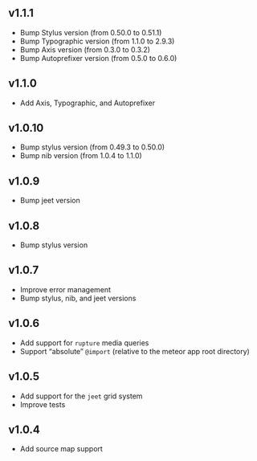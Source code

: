 ## v1.1.1

* Bump Stylus version (from 0.50.0 to 0.51.1)
* Bump Typographic version (from 1.1.0 to 2.9.3)
* Bump Axis version (from 0.3.0 to 0.3.2)
* Bump Autoprefixer version (from 0.5.0 to 0.6.0)

## v1.1.0

* Add Axis, Typographic, and Autoprefixer

## v1.0.10

* Bump stylus version (from 0.49.3 to 0.50.0)
* Bump nib version (from 1.0.4 to 1.1.0)

## v1.0.9

* Bump jeet version

## v1.0.8

* Bump stylus version

## v1.0.7

* Improve error management
* Bump stylus, nib, and jeet versions

## v1.0.6

* Add support for `rupture` media queries
* Support “absolute” `@import` (relative to the meteor app root directory)

## v1.0.5

* Add support for the `jeet` grid system
* Improve tests

## v1.0.4

* Add source map support
